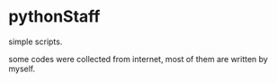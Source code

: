 # pythonStaff
simple scripts.

some codes were collected from internet, most of them are written by myself.
